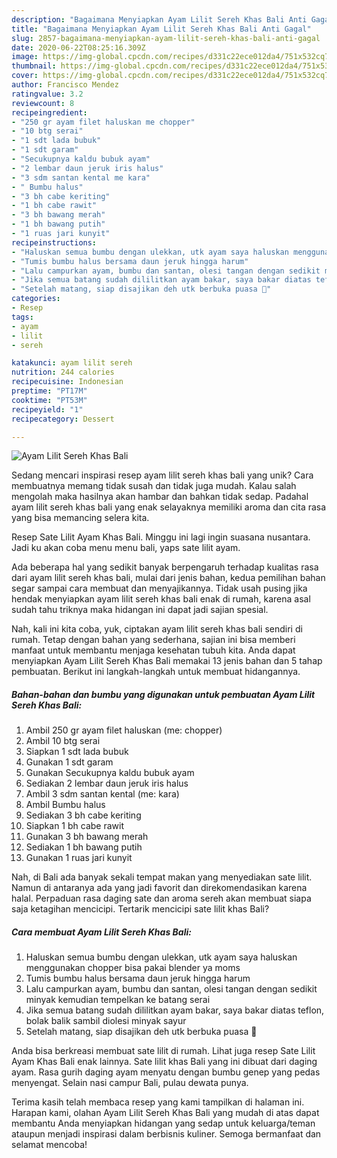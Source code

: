 ```yaml
---
description: "Bagaimana Menyiapkan Ayam Lilit Sereh Khas Bali Anti Gagal"
title: "Bagaimana Menyiapkan Ayam Lilit Sereh Khas Bali Anti Gagal"
slug: 2857-bagaimana-menyiapkan-ayam-lilit-sereh-khas-bali-anti-gagal
date: 2020-06-22T08:25:16.309Z
image: https://img-global.cpcdn.com/recipes/d331c22ece012da4/751x532cq70/ayam-lilit-sereh-khas-bali-foto-resep-utama.jpg
thumbnail: https://img-global.cpcdn.com/recipes/d331c22ece012da4/751x532cq70/ayam-lilit-sereh-khas-bali-foto-resep-utama.jpg
cover: https://img-global.cpcdn.com/recipes/d331c22ece012da4/751x532cq70/ayam-lilit-sereh-khas-bali-foto-resep-utama.jpg
author: Francisco Mendez
ratingvalue: 3.2
reviewcount: 8
recipeingredient:
- "250 gr ayam filet haluskan me chopper"
- "10 btg serai"
- "1 sdt lada bubuk"
- "1 sdt garam"
- "Secukupnya kaldu bubuk ayam"
- "2 lembar daun jeruk iris halus"
- "3 sdm santan kental me kara"
- " Bumbu halus"
- "3 bh cabe keriting"
- "1 bh cabe rawit"
- "3 bh bawang merah"
- "1 bh bawang putih"
- "1 ruas jari kunyit"
recipeinstructions:
- "Haluskan semua bumbu dengan ulekkan, utk ayam saya haluskan menggunakan chopper bisa pakai blender ya moms"
- "Tumis bumbu halus bersama daun jeruk hingga harum"
- "Lalu campurkan ayam, bumbu dan santan, olesi tangan dengan sedikit minyak kemudian tempelkan ke batang serai"
- "Jika semua batang sudah dililitkan ayam bakar, saya bakar diatas teflon, bolak balik sambil diolesi minyak sayur"
- "Setelah matang, siap disajikan deh utk berbuka puasa 🤗"
categories:
- Resep
tags:
- ayam
- lilit
- sereh

katakunci: ayam lilit sereh 
nutrition: 244 calories
recipecuisine: Indonesian
preptime: "PT17M"
cooktime: "PT53M"
recipeyield: "1"
recipecategory: Dessert

---
```



![Ayam Lilit Sereh Khas Bali](https://img-global.cpcdn.com/recipes/d331c22ece012da4/751x532cq70/ayam-lilit-sereh-khas-bali-foto-resep-utama.jpg)

Sedang mencari inspirasi resep ayam lilit sereh khas bali yang unik? Cara membuatnya memang tidak susah dan tidak juga mudah. Kalau salah mengolah maka hasilnya akan hambar dan bahkan tidak sedap. Padahal ayam lilit sereh khas bali yang enak selayaknya memiliki aroma dan cita rasa yang bisa memancing selera kita.

Resep Sate Lilit Ayam Khas Bali. Minggu ini lagi ingin suasana nusantara. Jadi ku akan coba menu menu bali, yaps sate lilit ayam.

Ada beberapa hal yang sedikit banyak berpengaruh terhadap kualitas rasa dari ayam lilit sereh khas bali, mulai dari jenis bahan, kedua pemilihan bahan segar sampai cara membuat dan menyajikannya. Tidak usah pusing jika hendak menyiapkan ayam lilit sereh khas bali enak di rumah, karena asal sudah tahu triknya maka hidangan ini dapat jadi sajian spesial.


Nah, kali ini kita coba, yuk, ciptakan ayam lilit sereh khas bali sendiri di rumah. Tetap dengan bahan yang sederhana, sajian ini bisa memberi manfaat untuk membantu menjaga kesehatan tubuh kita. Anda dapat menyiapkan Ayam Lilit Sereh Khas Bali memakai 13 jenis bahan dan 5 tahap pembuatan. Berikut ini langkah-langkah untuk membuat hidangannya.

<!--inarticleads1-->

##### Bahan-bahan dan bumbu yang digunakan untuk pembuatan Ayam Lilit Sereh Khas Bali:

1. Ambil 250 gr ayam filet haluskan (me: chopper)
1. Ambil 10 btg serai
1. Siapkan 1 sdt lada bubuk
1. Gunakan 1 sdt garam
1. Gunakan Secukupnya kaldu bubuk ayam
1. Sediakan 2 lembar daun jeruk iris halus
1. Ambil 3 sdm santan kental (me: kara)
1. Ambil  Bumbu halus
1. Sediakan 3 bh cabe keriting
1. Siapkan 1 bh cabe rawit
1. Gunakan 3 bh bawang merah
1. Sediakan 1 bh bawang putih
1. Gunakan 1 ruas jari kunyit


Nah, di Bali ada banyak sekali tempat makan yang menyediakan sate lilit. Namun di antaranya ada yang jadi favorit dan direkomendasikan karena halal. Perpaduan rasa daging sate dan aroma sereh akan membuat siapa saja ketagihan mencicipi. Tertarik mencicipi sate lilit khas Bali? 

<!--inarticleads2-->

##### Cara membuat Ayam Lilit Sereh Khas Bali:

1. Haluskan semua bumbu dengan ulekkan, utk ayam saya haluskan menggunakan chopper bisa pakai blender ya moms
1. Tumis bumbu halus bersama daun jeruk hingga harum
1. Lalu campurkan ayam, bumbu dan santan, olesi tangan dengan sedikit minyak kemudian tempelkan ke batang serai
1. Jika semua batang sudah dililitkan ayam bakar, saya bakar diatas teflon, bolak balik sambil diolesi minyak sayur
1. Setelah matang, siap disajikan deh utk berbuka puasa 🤗


Anda bisa berkreasi membuat sate lilit di rumah. Lihat juga resep Sate Lilit Ayam Khas Bali enak lainnya. Sate lilit khas Bali yang ini dibuat dari daging ayam. Rasa gurih daging ayam menyatu dengan bumbu genep yang pedas menyengat. Selain nasi campur Bali, pulau dewata punya. 

Terima kasih telah membaca resep yang kami tampilkan di halaman ini. Harapan kami, olahan Ayam Lilit Sereh Khas Bali yang mudah di atas dapat membantu Anda menyiapkan hidangan yang sedap untuk keluarga/teman ataupun menjadi inspirasi dalam berbisnis kuliner. Semoga bermanfaat dan selamat mencoba!
